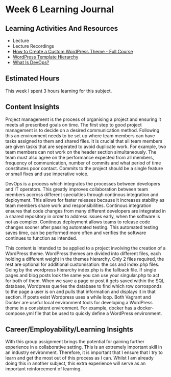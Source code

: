 # Week 6 Learning Journal

## Learning Activities And Resources
- Lecture
- Lecture Recordings
- [How to Create a Custom WordPress Theme - Full Course](https://www.youtube.com/watch?v=-h7gOJbIpmo&ab_channel=freeCodeCamp.org)
- [WordPress Template Hierarchy](https://i0.wp.com/developer.wordpress.org/files/2014/10/Screenshot-2019-01-23-00.20.04.png?ssl=1)
- [What Is DevOps?](https://www.atlassian.com/devops)



## Estimated Hours
This week I spent 3 hours learning for this subject.


## Content Insights
Project management is the process of organising a project and ensuring it meets all prescribed goals on time. The first step to good project management is to decide on a desired communication method. Following this an environment needs to
be set up where team members can have tasks assigned to them and shared files. It is crucial that all team members are given tasks that are seperated to avoid duplicate work. For example, two team members can not work on the header
section simultaneously. The team must also agree on the performance expected from all members, frequency of communication, number of commits and what period of time constitutes poor contact. Commits to the project should be a single feature or small fixes 
and use imperative voice.

DevOps is a process which integrates the processes between developers and IT operators. This greatly improves collaboration between team members accross different specialties through continous integration and deployment. This allows for faster releases
because it increases stability as team members share work and responsibilities. Continous integration ensures that code changes from many different developers are integrated in a shared repository in order to address issues early, when the 
software is not as complex. Continous deployment allows teams to release code changes sooner after passing automated testing. This automated testing saves time, can be performed more often and verifies the software continues to function as intended.

This content is intended to be applied to a project involving the creation of a WordPress theme. WordPress themes are divided into different files, each holding a different weight in the themes hierarchy. Only 2 files required, the rest 
are optional for additional customisation: the css and index.php files. Going by the wordpress hierarchy index.php is the fallback file. If single pages and blog posts look the same you can use your singular.php to act for both of 
them. When we save a page or post it gets saved within the SQL database, Wordpress queries the database to find which row corrosponds to the page a user is on and pulls that information and displays it in that section. 
If posts exist Wordpress uses a while loop. Both Vagrant and Docker are useful local environment tools for developing a WordPress theme in a consistent environment. For example, docker has a docker-compose.yml file that be used
to quickly define a WordPress environment.


## Career/Employability/Learning Insights
With this group assignment brings the potential for gaining further experience in a collaborative setting. This is an extremely important skill in an industry environment. Therefore, it is important that I ensure that I try to learn
and get the most out of this process as I can. Whilst I am already doing this in another subject, this extra experience will serve as an important reinforcement of learning.
